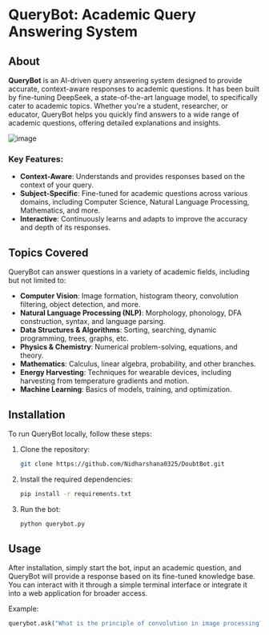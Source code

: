# QueryBot: Academic Query Answering System

## About

**QueryBot** is an AI-driven query answering system designed to provide accurate, context-aware responses to academic questions. It has been built by fine-tuning DeepSeek, a state-of-the-art language model, to specifically cater to academic topics. Whether you're a student, researcher, or educator, QueryBot helps you quickly find answers to a wide range of academic questions, offering detailed explanations and insights.

![image](https://github.com/user-attachments/assets/d158ce0e-a988-40ed-9f6e-ef7e02b6dafc)

### Key Features:
- **Context-Aware**: Understands and provides responses based on the context of your query.
- **Subject-Specific**: Fine-tuned for academic questions across various domains, including Computer Science, Natural Language Processing, Mathematics, and more.
- **Interactive**: Continuously learns and adapts to improve the accuracy and depth of its responses.

## Topics Covered
QueryBot can answer questions in a variety of academic fields, including but not limited to:

- **Computer Vision**: Image formation, histogram theory, convolution filtering, object detection, and more.
- **Natural Language Processing (NLP)**: Morphology, phonology, DFA construction, syntax, and language parsing.
- **Data Structures & Algorithms**: Sorting, searching, dynamic programming, trees, graphs, etc.
- **Physics & Chemistry**: Numerical problem-solving, equations, and theory.
- **Mathematics**: Calculus, linear algebra, probability, and other branches.
- **Energy Harvesting**: Techniques for wearable devices, including harvesting from temperature gradients and motion.
- **Machine Learning**: Basics of models, training, and optimization.

## Installation

To run QueryBot locally, follow these steps:

1. Clone the repository:
    ```bash
    git clone https://github.com/Nidharshana0325/DoubtBot.git
    ```

2. Install the required dependencies:
    ```bash
    pip install -r requirements.txt
    ```

3. Run the bot:
    ```bash
    python querybot.py
    ```

## Usage

After installation, simply start the bot, input an academic question, and QueryBot will provide a response based on its fine-tuned knowledge base. You can interact with it through a simple terminal interface or integrate it into a web application for broader access.

Example:
```python
querybot.ask("What is the principle of convolution in image processing?")
